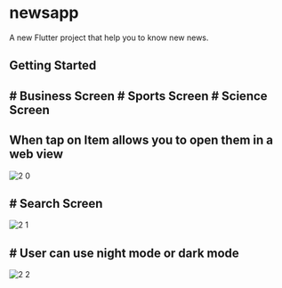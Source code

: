 # newsapp

A new Flutter project that help you to know new news.

## Getting Started

## # Business Screen # Sports Screen # Science Screen
## When tap on Item allows you to open them in a web view 
![2 0](https://github.com/Mah-Moud-Zaki/News-App/assets/114239591/8fc27748-e676-4fcb-9b67-68efa5cbefc4)

## # Search Screen 
![2 1](https://github.com/Mah-Moud-Zaki/News-App/assets/114239591/3903d0e7-c71b-4aeb-8575-cf7949866377)

## # User can use night mode or dark mode
![2 2](https://github.com/Mah-Moud-Zaki/News-App/assets/114239591/416de1aa-fa4c-4b80-97fa-0ac0f6dbafb9)
